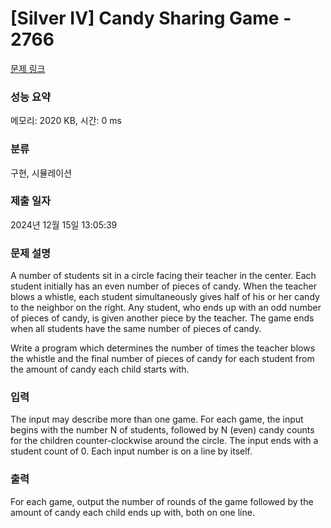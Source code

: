# [Silver IV] Candy Sharing Game - 2766 

[문제 링크](https://www.acmicpc.net/problem/2766) 

### 성능 요약

메모리: 2020 KB, 시간: 0 ms

### 분류

구현, 시뮬레이션

### 제출 일자

2024년 12월 15일 13:05:39

### 문제 설명

<p>A number of students sit in a circle facing their teacher in the center. Each student initially has an even number of pieces of candy. When the teacher blows a whistle, each student simultaneously gives half of his or her candy to the neighbor on the right. Any student, who ends up with an odd number of pieces of candy, is given another piece by the teacher. The game ends when all students have the same number of pieces of candy.</p>

<p>Write a program which determines the number of times the teacher blows the whistle and the final number of pieces of candy for each student from the amount of candy each child starts with.</p>

### 입력 

 <p>The input may describe more than one game. For each game, the input begins with the number N of students, followed by N (even) candy counts for the children counter-clockwise around the circle. The input ends with a student count of 0. Each input number is on a line by itself.</p>

### 출력 

 <p>For each game, output the number of rounds of the game followed by the amount of candy each child ends up with, both on one line.</p>


